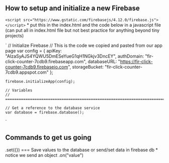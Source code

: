 ## How to setup and initialize a new Firebase
`<script src="https://www.gstatic.com/firebasejs/4.12.0/firebase.js"></script>` * put this in the index.html and the code below in a javascript file (can put all in index.html file but not best practice for anything beyond tiny projects)


`
    // Initialize Firebase
    // This is the code we copied and pasted from our app page
    var config = {
      apiKey: "AIzaSyAJS4YQWU5DmESeYueG1qH1NGkjv3DncEY",
      authDomain: "fir-click-counter-7cdb9.firebaseapp.com",
      databaseURL: "https://fir-click-counter-7cdb9.firebaseio.com",
      storageBucket: "fir-click-counter-7cdb9.appspot.com"
    };

    firebase.initializeApp(config);

    // Variables
    // ================================================================================

    // Get a reference to the database service
    var database = firebase.database();
`
    
## Commands to get us going    
.set({}) === Save values to the database or send/set data in firebase db *  notice we send an object 
.on("value")
